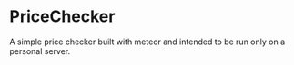 PriceChecker
============

A simple price checker built with meteor and intended to be run only on a personal server.
